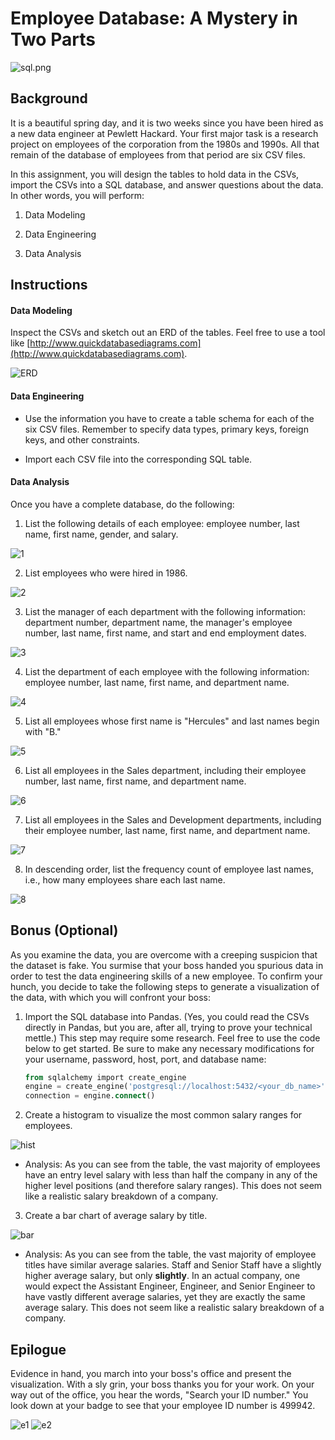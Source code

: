 # Employee Database: A Mystery in Two Parts

![sql.png](https://github.com/swati-dontamsetti/sql-challenge/blob/master/Pics/sql.png?raw=true)

## Background

It is a beautiful spring day, and it is two weeks since you have been hired as a new data engineer at Pewlett Hackard. Your first major task is a research project on employees of the corporation from the 1980s and 1990s. All that remain of the database of employees from that period are six CSV files.

In this assignment, you will design the tables to hold data in the CSVs, import the CSVs into a SQL database, and answer questions about the data. In other words, you will perform:

1. Data Modeling

2. Data Engineering

3. Data Analysis

## Instructions

#### Data Modeling

Inspect the CSVs and sketch out an ERD of the tables. Feel free to use a tool like [http://www.quickdatabasediagrams.com](http://www.quickdatabasediagrams.com).

![ERD](https://github.com/swati-dontamsetti/sql-challenge/blob/master/EmployeeSQL/QuickDBD-Free%20Diagram.png?raw=true)

#### Data Engineering

* Use the information you have to create a table schema for each of the six CSV files. Remember to specify data types, primary keys, foreign keys, and other constraints.

* Import each CSV file into the corresponding SQL table.

#### Data Analysis

Once you have a complete database, do the following:

1. List the following details of each employee: employee number, last name, first name, gender, and salary.

![1](https://github.com/swati-dontamsetti/sql-challenge/blob/master/Pics/Q1.png?raw=true)

2. List employees who were hired in 1986.

![2](https://github.com/swati-dontamsetti/sql-challenge/blob/master/Pics/Q2.png?raw=true)

3. List the manager of each department with the following information: department number, department name, the manager's employee number, last name, first name, and start and end employment dates.

![3](https://github.com/swati-dontamsetti/sql-challenge/blob/master/Pics/Q3.png?raw=true)

4. List the department of each employee with the following information: employee number, last name, first name, and department name.

![4](https://github.com/swati-dontamsetti/sql-challenge/blob/master/Pics/Q4.png?raw=true)

5. List all employees whose first name is "Hercules" and last names begin with "B."

![5](https://github.com/swati-dontamsetti/sql-challenge/blob/master/Pics/Q5.png?raw=true)

6. List all employees in the Sales department, including their employee number, last name, first name, and department name.

![6](https://github.com/swati-dontamsetti/sql-challenge/blob/master/Pics/Q6.png?raw=true)

7. List all employees in the Sales and Development departments, including their employee number, last name, first name, and department name.

![7](https://github.com/swati-dontamsetti/sql-challenge/blob/master/Pics/Q7.png?raw=true)

8. In descending order, list the frequency count of employee last names, i.e., how many employees share each last name.

![8](https://github.com/swati-dontamsetti/sql-challenge/blob/master/Pics/Q8.png?raw=true)

## Bonus (Optional)

As you examine the data, you are overcome with a creeping suspicion that the dataset is fake. You surmise that your boss handed you spurious data in order to test the data engineering skills of a new employee. To confirm your hunch, you decide to take the following steps to generate a visualization of the data, with which you will confront your boss:

1. Import the SQL database into Pandas. (Yes, you could read the CSVs directly in Pandas, but you are, after all, trying to prove your technical mettle.) This step may require some research. Feel free to use the code below to get started. Be sure to make any necessary modifications for your username, password, host, port, and database name:

   ```sql
   from sqlalchemy import create_engine
   engine = create_engine('postgresql://localhost:5432/<your_db_name>')
   connection = engine.connect()
   ```

2. Create a histogram to visualize the most common salary ranges for employees.

![hist](https://github.com/swati-dontamsetti/sql-challenge/blob/master/Pics/hist.png?raw=true)

* Analysis: As you can see from the table, the vast majority of employees have an entry level salary with less than half the company in any of the higher level positions (and therefore salary ranges). This does not seem like a realistic salary breakdown of a company.

3. Create a bar chart of average salary by title.

![bar](https://github.com/swati-dontamsetti/sql-challenge/blob/master/Pics/bar.png?raw=true)

* Analysis: As you can see from the table, the vast majority of employee titles have similar average salaries. Staff and Senior Staff have a slightly higher average salary, but only **slightly**. In an actual company, one would expect the Assistant Engineer, Engineer, and Senior Engineer to have vastly different average salaries, yet they are exactly the same average salary. This does not seem like a realistic salary breakdown of a company.

## Epilogue

Evidence in hand, you march into your boss's office and present the visualization. With a sly grin, your boss thanks you for your work. On your way out of the office, you hear the words, "Search your ID number." You look down at your badge to see that your employee ID number is 499942.

![e1](https://github.com/swati-dontamsetti/sql-challenge/blob/master/Pics/E1.png?raw=true)
![e2](https://github.com/swati-dontamsetti/sql-challenge/blob/master/Pics/E2.png?raw=true)
